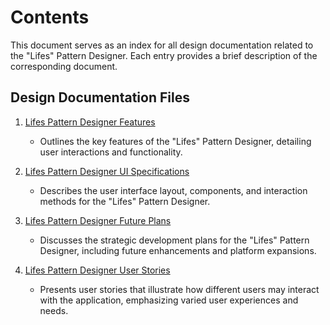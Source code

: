 # Contents

This document serves as an index for all design documentation related to the "Lifes" Pattern Designer. Each entry provides a brief description of the corresponding document.

## Design Documentation Files
1. [Lifes Pattern Designer Features](Lifes_Pattern_Designer_Features.md)
   - Outlines the key features of the "Lifes" Pattern Designer, detailing user interactions and functionality.

2. [Lifes Pattern Designer UI Specifications](Lifes_Pattern_Designer_UI_Specifications.md)
   - Describes the user interface layout, components, and interaction methods for the "Lifes" Pattern Designer.

3. [Lifes Pattern Designer Future Plans](Lifes_Pattern_Designer_Future_Plans.md)
   - Discusses the strategic development plans for the "Lifes" Pattern Designer, including future enhancements and platform expansions.

4. [Lifes Pattern Designer User Stories](Lifes_Pattern_Designer_User_Stories.md)
   - Presents user stories that illustrate how different users may interact with the application, emphasizing varied user experiences and needs.
